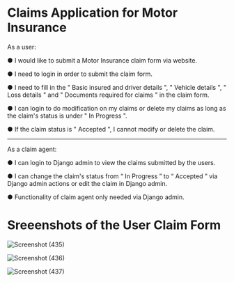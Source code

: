
# Claims Application for Motor Insurance


As a user:

● I would like to submit a Motor Insurance claim form via website.

● I need to login in order to submit the claim form.

● I need to fill in the " Basic insured and driver details ", " Vehicle details ", " Loss
details " and " Documents required for claims " in the claim form.

● I can login to do modification on my claims or delete my claims as long as the
claim's status is under " In Progress ".

● If the claim status is " Accepted ", I cannot modify or delete the claim.

----------------------------------------------------------------------------------------------------------------

As a claim agent:

● I can login to Django admin to view the claims submitted by the users.

● I can change the claim's status from “ In Progress ” to “ Accepted ” via Django
admin actions or edit the claim in Django admin.

● Functionality of claim agent only needed via Django admin.

# Sreeenshots of the User Claim Form


![Screenshot (435)](https://user-images.githubusercontent.com/55220787/124389085-313d8100-dd18-11eb-86cb-a94eedec07b1.png)

![Screenshot (436)](https://user-images.githubusercontent.com/55220787/124389086-33074480-dd18-11eb-8614-52e37dc20a4a.png)

![Screenshot (437)](https://user-images.githubusercontent.com/55220787/124389087-339fdb00-dd18-11eb-843b-118ac59ebe4f.png)
